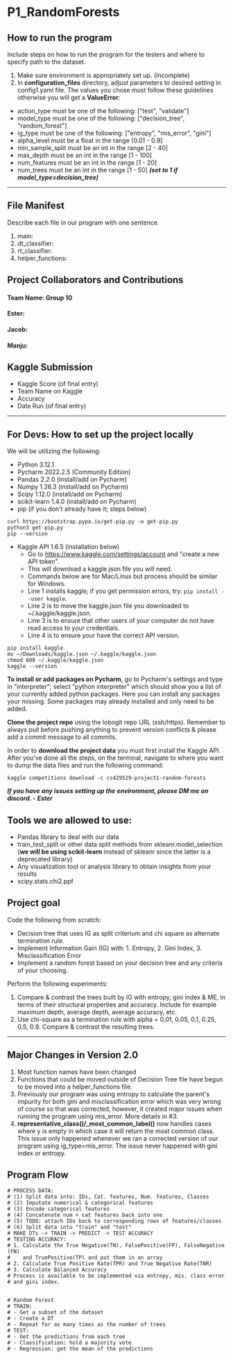 # P1_RandomForests
## How to run the program
Include steps on how to run the program for the 
testers and where to specify path to the
dataset.
1. Make sure environment is appropriately set up. (incomplete)
2. In **configuration_files** directory, adjust parameters to
desired setting in config1.yaml file. The values you chose must 
follow these guidelines otherwise you will get a **ValueError**:
- action_type must be one of the following: ["test", "validate"]
- model_type must be one of the following: ["decision_tree", "random_forest"]
- ig_type must be one of the following: ["entropy", "mis_error", "gini"]
- alpha_level must be a float in the range [0.01 - 0.9]
- min_sample_split must be an int in the range [2 - 40]
- max_depth must be an int in the range [1 - 100]
- num_features must be an int in the range [1 - 20]
- num_trees must be an int in the range [1 - 50] 
***(set to 1 if model_type=decision_tree)*** 

***
## File Manifest
Describe each file in our program with one sentence.
1. main:
2. dt_classifier:
3. rt_classifier:
4. helper_functions:

## Project Collaborators and Contributions
#### Team Name: Group 10
#### Ester: 
#### Jacob:
#### Manju:

## Kaggle Submission
- Kaggle Score (of final entry)
- Team Name on Kaggle 
- Accuracy 
- Date Run (of final entry)
***
## For Devs: How to set up the project locally
We will be utilizing the following:
- Python 3.12.1
- Pycharm 2022.2.5 (Community Edition)
- Pandas 2.2.0 (install/add on Pycharm)
- Numpy 1.26.3 (install/add on Pycharm)
- Scipy 1.12.0 (install/add on Pycharm)
- scikit-learn 1.4.0 (install/add on Pycharm)
- pip (if you don't already have it; steps below)
```commandline
curl https://bootstrap.pypa.io/get-pip.py -o get-pip.py
python3 get-pip.py
pip --version
```
- Kaggle API 1.6.5 (installation below)
  - Go to https://www.kaggle.com/settings/account and "create a new API token".
  - This will download a kaggle.json file you will need. 
  - Commands below are for Mac/Linux but process should be similar for Windows.
  - Line 1 installs kaggle; if you get permission errors, try: ```pip install --user kaggle```.
  - Line 2 is to move the kaggle.json file you downloaded to ~/.kaggle/kaggle.json.
  - Line 3 is to ensure that other users of your computer do not have read access to your credentials.
  - Line 4 is to ensure your have the correct API version.
```commandline
pip install kaggle
mv ~/Downloads/kaggle.json ~/.kaggle/kaggle.json
chmod 600 ~/.kaggle/kaggle.json
kaggle --version
```

**To install or add packages on Pycharm**, go to Pycharm's
settings and type in "interpreter"; select "python interpreter"
which should show you a list of your currently added python packages.
Here you can install any packages your missing. Some packages may already 
installed and only need to be added.


**Clone the project repo** using the lobogit repo URL (ssh/https).
Remember to always pull before pushing anything to prevent version 
conflicts & please add a commit message to all commits.

In order to **download the project data** you must first install the Kaggle API.
After you've done all the steps, on the terminal, navigate to where you want to 
dump the data files and run the following command:
```commandline
kaggle competitions download -c cs429529-project1-random-forests
```

***If you have any issues setting up the environment, please DM 
me on discord. - Ester***
## Tools we are allowed to use:
- Pandas library to deal with our data
- train_test_split or other data split methods from skleanr.model_selection
  (**we will be using scikit-learn** instead of skleanr since the latter is a 
   deprecated library)
- Any visualization tool or analysis library to obtain insights from your 
results
- scipy.stats.chi2.ppf

## Project goal

Code the following from scratch:
- Decision tree that uses IG as split criterium and chi square as alternate 
termination rule.
- Implement Information Gain (IG) with: 1. Entropy, 2. Gini Index, 3. Misclassification Error
- Implement a random forest based on your decision tree and any criteria 
of your choosing.

Perform the following experiments:

1. Compare & contrast the trees built by IG with entropy, gini index & ME, 
in terms of their structural properties and accuracy. Include for example 
maximum depth, average depth, average accuracy, etc.
2. Use chi-square as a termination rule with alpha = 0.01, 0.05, 0.1, 0.25, 
0.5, 0.9. Compare & contrast the resulting trees.

***

## Major Changes in Version 2.0
1. Most function names have been changed
2. Functions that could be moved outside of Decision Tree file have begun to be moved into
a helper_functions file. 
3. Previously our program was using entropy to calculate the parent's impurity for both
gini and misclassification error which was very wrong of course so that was corrected, however,
it created major issues when running the program using mis_error. More details in #3.
4. **representative_class()/_most_common_label()** now handles cases where y is empty in which
case it will return the most common class. This issue only happened whenever we ran a corrected
version of our program using ig_type=mis_error. The issue never happened with gini index or
entropy.


## Program Flow

    # PROCESS DATA:
    # (1) Split data into: IDs, Cat. features, Num. features, Classes
    # (2) Imputate numerical & categorical features
    # (3) Encode categorical features
    # (4) Concatenate num + cat features back into one
    # (5) TODO: attach IDs back to corresponding rows of features/classes
    # (6) Split data into "train" and "test" 
    # MAKE DTs -> TRAIN -> PREDICT -> TEST ACCURACY
    # TESTING ACCURACY:
    # 1. Calculate the True Negative(TN), FalsePositive(FP), FalseNegative (FN)
    #    and TruePositive(TP) and put them in an array
    # 2. Calculate True Positive Rate(TPR) and True Negative Rate(TNR)
    # 3. Calculate Balanced Accuracy
    # Process is available to be implemented via entropy, mis. class error
    # and gini index.


    # Random Forest
    # TRAIN:
    # - Get a subset of the dataset
    # - Create a DT
    # - Repeat for as many times as the number of trees
    # TEST:
    # - Get the predictions from each tree
    # - Classification: hold a majority vote
    # - Regression: get the mean of the predictions